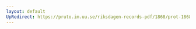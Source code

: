 ```yaml
---
layout: default
UpRedirect: https://pruto.im.uu.se/riksdagen-records-pdf/1868/prot-1868--fk--128/prot-1868--fk--128_038.pdf
---
```

